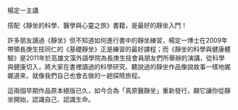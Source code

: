 楊定一主講

搭配《靜坐的科學、醫學與心靈之旅》書籍，是最好的靜坐入門！

許多朋友讀過《靜坐》但不知道如何進行書中的靜坐練習，楊定一博士在2009年帶領長庚生技同仁的《基礎靜坐》正是練習的最好課程；而《靜坐的科學與健康體驗》是2011年於高雄文藻外語學院為長庚生技會員朋友們所舉辦的演講，從科學與健康切入，將大家在書裡讀過的科學研究、聽說過的靜坐作品像說故事一樣地娓娓道來，就像我們自己也會去做的一趟探險旅程。

這兩個早期作品原本絕版已久，如今合為「真原醫靜坐」重新發行，願它讓你從靜坐開始，認識自己、認識生命。
